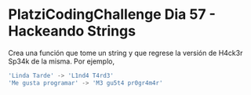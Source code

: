 # PlatziCodingChallenge Dia 57 - Hackeando Strings

Crea una función que tome un string y que regrese la versión de H4ck3r Sp34k de la misma. Por ejemplo,

```js
'Linda Tarde' -> 'L1nd4 T4rd3'
'Me gusta programar' -> 'M3 gu5t4 pr0gr4m4r'
```